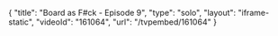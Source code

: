 {
    "title": "Board as F#ck - Episode 9",
    "type": "solo",
    "layout": "iframe-static",
    "videoId": "161064",
    "url": "\/tvpembed\/161064"
}